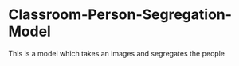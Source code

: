 # Classroom-Person-Segregation-Model
This is a model which takes an images and segregates the people
